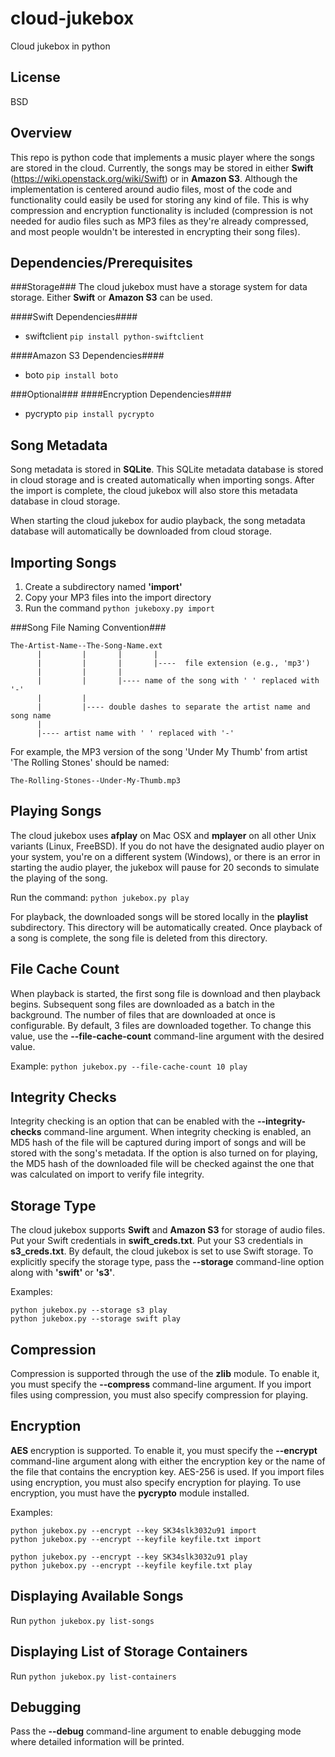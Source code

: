 cloud-jukebox
=============

Cloud jukebox in python

License
-------
BSD

Overview
--------
This repo is python code that implements a music player where the songs are stored
in the cloud. Currently, the songs may be stored in either **Swift** (https://wiki.openstack.org/wiki/Swift)
or in **Amazon S3**. Although the implementation is centered around audio files, most
of the code and functionality could easily be used for storing any kind of file. This
is why compression and encryption functionality is included (compression is not
needed for audio files such as MP3 files as they're already compressed, and most
people wouldn't be interested in encrypting their song files).

Dependencies/Prerequisites
--------------------------
###Storage###
The cloud jukebox must have a storage system for data storage. Either **Swift** or
**Amazon S3** can be used.

####Swift Dependencies####
* swiftclient  `pip install python-swiftclient`

####Amazon S3 Dependencies####
* boto  `pip install boto`

###Optional###
####Encryption Dependencies####
* pycrypto  `pip install pycrypto`

Song Metadata
-------------
Song metadata is stored in **SQLite**. This SQLite metadata database is stored in cloud
storage and is created automatically when importing songs. After the import is
complete, the cloud jukebox will also store this metadata database in cloud storage.

When starting the cloud jukebox for audio playback, the song metadata database will
automatically be downloaded from cloud storage.

Importing Songs
---------------
1. Create a subdirectory named **'import'**
2. Copy your MP3 files into the import directory
3. Run the command `python jukeboxy.py import`

###Song File Naming Convention###

    The-Artist-Name--The-Song-Name.ext
          |         |       |       |
          |         |       |       |----  file extension (e.g., 'mp3')
          |         |       |
          |         |       |---- name of the song with ' ' replaced with '-'
          |         |
          |         |---- double dashes to separate the artist name and song name
          |
          |---- artist name with ' ' replaced with '-'

For example, the MP3 version of the song 'Under My Thumb' from artist 'The Rolling Stones' should be named:

`The-Rolling-Stones--Under-My-Thumb.mp3`

Playing Songs
-------------
The cloud jukebox uses **afplay** on Mac OSX and **mplayer** on all other Unix variants (Linux, FreeBSD).
If you do not have the designated audio player on your system, you're on a different system (Windows),
or there is an error in starting the audio player, the jukebox will pause for 20 seconds to simulate
the playing of the song.

Run the command: `python jukebox.py play`

For playback, the downloaded songs will be stored locally in the **playlist** subdirectory. This
directory will be automatically created. Once playback of a song is complete, the song file is
deleted from this directory.

File Cache Count
----------------
When playback is started, the first song file is download and then playback begins.  Subsequent
song files are downloaded as a batch in the background. The number of files that are downloaded
at once is configurable. By default, 3 files are downloaded together. To change this value, use
the **--file-cache-count** command-line argument with the desired value.

Example: `python jukebox.py --file-cache-count 10 play`

Integrity Checks
----------------
Integrity checking is an option that can be enabled with the **--integrity-checks** command-line
argument. When integrity checking is enabled, an MD5 hash of the file will be captured during
import of songs and will be stored with the song's metadata. If the option is also turned on
for playing, the MD5 hash of the downloaded file will be checked against the one that was
calculated on import to verify file integrity.

Storage Type
------------
The cloud jukebox supports **Swift** and **Amazon S3** for storage of audio files.  Put your Swift
credentials in **swift_creds.txt**.  Put your S3 credentials in **s3_creds.txt**.  By default, the cloud
jukebox is set to use Swift storage.  To explicitly specify the storage type, pass the **--storage**
command-line option along with **'swift'** or **'s3'**.

Examples:

    python jukebox.py --storage s3 play
    python jukebox.py --storage swift play

Compression
-----------
Compression is supported through the use of the **zlib** module. To enable it, you must specify
the **--compress** command-line argument. If you import files using compression, you must also
specify compression for playing.

Encryption
----------
**AES** encryption is supported. To enable it, you must specify the **--encrypt** command-line argument
along with either the encryption key or the name of the file that contains the encryption key.
AES-256 is used. If you import files using encryption, you must also specify encryption for
playing. To use encryption, you must have the **pycrypto** module installed.

Examples:

    python jukebox.py --encrypt --key SK34slk3032u91 import
    python jukebox.py --encrypt --keyfile keyfile.txt import

    python jukebox.py --encrypt --key SK34slk3032u91 play
    python jukebox.py --encrypt --keyfile keyfile.txt play


Displaying Available Songs
----------------------
Run `python jukebox.py list-songs`

Displaying List of Storage Containers
-------------------------------------
Run `python jukebox.py list-containers`

Debugging
---------
Pass the **--debug** command-line argument to enable debugging mode where detailed information
will be printed.
